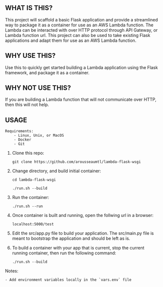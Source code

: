 ## WHAT IS THIS?

This project will scaffold a basic Flask application and provide a streamlined way to package it as a container for use as an AWS 
Lambda function. The Lambda can be interacted with over HTTP protocol through  API Gateway, or Lambda function url. This 
project can also be used to take existing Flask applications and adapt them for use as an AWS Lambda function.

## WHY USE THIS?

Use this to quickly get started building a Lambda application using the Flask framework, and package it as a container.

## WHY NOT USE THIS?

If you are building a Lambda function that will not communicate over HTTP, then this will not help.

## USAGE

    Requirements:
        - Linux, Unix, or MacOS
        - Docker
        - Git

1. Clone this repo:

   `git clone https://github.com/arousseaumtl/lambda-flask-wsgi`

2. Change directory, and build initial container:

   `cd lambda-flask-wsgi`

   `./run.sh --build`

3. Run the container:

   `./run.sh --run`

4. Once container is built and running, open the follwing url in a browser:

   `localhost:5000/test`

6. Edit the src/app.py file to build your application. The src/main.py file is meant to bootstrap the application and should be 
   left as is.

7. To build a container with your app that is current, stop the current running container, then run the following command:

   `./run.sh --build`




Notes:

    - Add environment variables locally in the `vars.env` file
